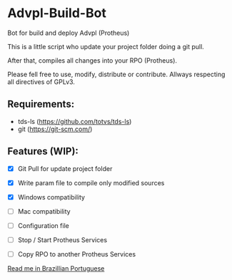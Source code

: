 # Advpl-Build-Bot
Bot for build and deploy Advpl (Protheus)

This is a little script who update your project folder doing a git pull.

After that, compiles all changes into your RPO (Protheus).

Please fell free to use, modify, distribute or contribute. Allways respecting all directives of GPLv3.

## Requirements:
* tds-ls (https://github.com/totvs/tds-ls)
* git (https://git-scm.com/)

## Features (WIP):
- [x] Git Pull for update project folder
- [x] Write param file to compile only modified sources
- [x] Windows compatibility
- [ ] Mac compatibility
- [ ] Configuration file
- [ ] Stop / Start Protheus Services
- [ ] Copy RPO to another Protheus Services



[Read me in Brazillian Portuguese](README-ptbr.md)
